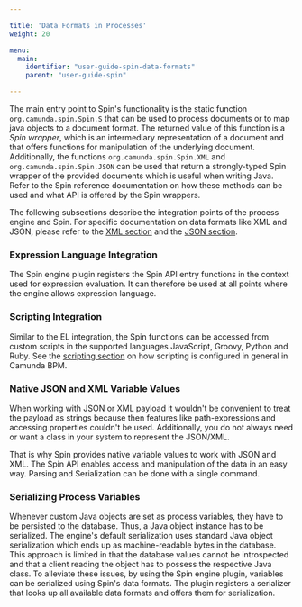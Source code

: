 ```yaml
---

title: 'Data Formats in Processes'
weight: 20

menu:
  main:
    identifier: "user-guide-spin-data-formats"
    parent: "user-guide-spin"

---
```


<!--TODO: add link to spin reference-->
The main entry point to Spin's functionality is the static function `org.camunda.spin.Spin.S` that can be used to process documents or to map java objects to a document format. The returned value of this function is a *Spin wrapper*, which is an intermediary representation of a document and that offers functions for manipulation of the underlying document. Additionally, the functions `org.camunda.spin.Spin.XML` and `org.camunda.spin.Spin.JSON` can be used that return a strongly-typed Spin wrapper of the provided documents which is useful when writing Java. Refer to the Spin reference documentation on how these methods can be used and what API is offered by the Spin wrappers.

The following subsections describe the integration points of the process engine and Spin. For specific documentation on data formats like XML and JSON, please refer to the [XML section][xml-subsection] and the [JSON section][json-subsection].

### Expression Language Integration

The Spin engine plugin registers the Spin API entry functions in the context used for expression evaluation. It can therefore be used at all points where the engine allows expression language.

### Scripting Integration

Similar to the EL integration, the Spin functions can be accessed from custom scripts in the supported languages JavaScript, Groovy, Python and Ruby. See the [scripting section](ref:/guides/user-guide/#process-engine-scripting) on how scripting is configured in general in Camunda BPM.

### Native JSON and XML Variable Values

When working with JSON or XML payload it wouldn't be convenient to treat the payload as strings because then features like path-expressions and accessing properties couldn't be used. Additionally, you do not always need or want a class in your system to represent the JSON/XML.

That is why Spin provides native variable values to work with JSON and XML. The Spin API enables access and manipulation of the data in an easy way. Parsing and Serialization can be done with a single command.

### Serializing Process Variables

Whenever custom Java objects are set as process variables, they have to be persisted to the database. Thus, a Java object instance has to be serialized. The engine's default serialization uses standard Java object serialization which ends up as machine-readable bytes in the database. This approach is limited in that the database values cannot be introspected and that a client reading the object has to possess the respective Java class. To alleviate these issues, by using the Spin engine plugin, variables can be serialized using Spin's data formats. The plugin registers a serializer that looks up all available data formats and offers them for serialization.

[xml-subsection]: ref:#data-formats-xml-json-other-xml
[json-subsection]: ref:#data-formats-xml-json-other-json
